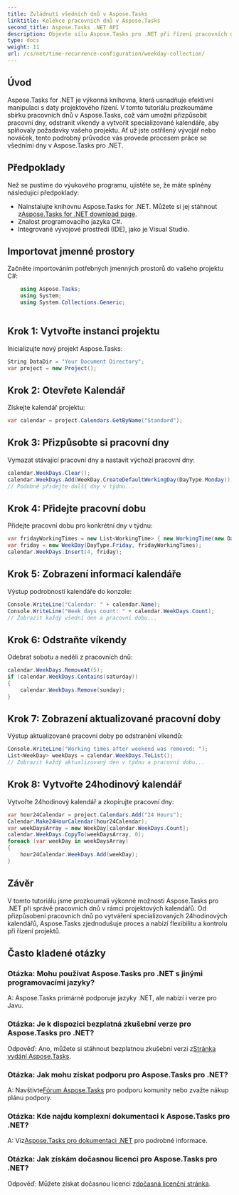 ```yaml
---
title: Zvládnutí všedních dnů v Aspose.Tasks
linktitle: Kolekce pracovních dnů v Aspose.Tasks
second_title: Aspose.Tasks .NET API
description: Objevte sílu Aspose.Tasks pro .NET při řízení pracovních dnů bez námahy. Snadno si přizpůsobte pracovní dny, odstraňte víkendy a vytvořte specializované kalendáře.
type: docs
weight: 11
url: /cs/net/time-recurrence-configuration/weekday-collection/
---
```

## Úvod
Aspose.Tasks for .NET je výkonná knihovna, která usnadňuje efektivní manipulaci s daty projektového řízení. V tomto tutoriálu prozkoumáme sbírku pracovních dnů v Aspose.Tasks, což vám umožní přizpůsobit pracovní dny, odstranit víkendy a vytvořit specializované kalendáře, aby splňovaly požadavky vašeho projektu. Ať už jste ostřílený vývojář nebo nováček, tento podrobný průvodce vás provede procesem práce se všedními dny v Aspose.Tasks pro .NET.
## Předpoklady
Než se pustíme do výukového programu, ujistěte se, že máte splněny následující předpoklady:
-  Nainstalujte knihovnu Aspose.Tasks for .NET. Můžete si jej stáhnout z[Aspose.Tasks for .NET download page](https://releases.aspose.com/tasks/net/).
- Znalost programovacího jazyka C#.
- Integrované vývojové prostředí (IDE), jako je Visual Studio.
## Importovat jmenné prostory
Začněte importováním potřebných jmenných prostorů do vašeho projektu C#:
```csharp
    using Aspose.Tasks;
    using System;
    using System.Collections.Generic;
    
```
## Krok 1: Vytvořte instanci projektu
Inicializujte nový projekt Aspose.Tasks:
```csharp
String DataDir = "Your Document Directory";
var project = new Project();
```
## Krok 2: Otevřete Kalendář
Získejte kalendář projektu:
```csharp
var calendar = project.Calendars.GetByName("Standard");
```
## Krok 3: Přizpůsobte si pracovní dny
Vymazat stávající pracovní dny a nastavit výchozí pracovní dny:
```csharp
calendar.WeekDays.Clear();
calendar.WeekDays.Add(WeekDay.CreateDefaultWorkingDay(DayType.Monday));
// Podobně přidejte další dny v týdnu...
```
## Krok 4: Přidejte pracovní dobu
Přidejte pracovní dobu pro konkrétní dny v týdnu:
```csharp
var fridayWorkingTimes = new List<WorkingTime> { new WorkingTime(new DateTime(2020, 4, 13, 8, 0, 0), new DateTime(2020, 4, 13, 12, 0, 0)) };
var friday = new WeekDay(DayType.Friday, fridayWorkingTimes);
calendar.WeekDays.Insert(4, friday);
```
## Krok 5: Zobrazení informací kalendáře
Výstup podrobností kalendáře do konzole:
```csharp
Console.WriteLine("Calendar: " + calendar.Name);
Console.WriteLine("Week days count: " + calendar.WeekDays.Count);
// Zobrazit každý všední den a pracovní dobu...
```
## Krok 6: Odstraňte víkendy
Odebrat sobotu a neděli z pracovních dnů:
```csharp
calendar.WeekDays.RemoveAt(5);
if (calendar.WeekDays.Contains(saturday))
{
    calendar.WeekDays.Remove(sunday);
}
```
## Krok 7: Zobrazení aktualizované pracovní doby
Výstup aktualizované pracovní doby po odstranění víkendů:
```csharp
Console.WriteLine("Working times after weekend was removed: ");
List<WeekDay> weekDays = calendar.WeekDays.ToList();
// Zobrazit každý aktualizovaný den v týdnu a pracovní dobu...
```
## Krok 8: Vytvořte 24hodinový kalendář
Vytvořte 24hodinový kalendář a zkopírujte pracovní dny:
```csharp
var hour24Calendar = project.Calendars.Add("24 Hours");
Calendar.Make24HourCalendar(hour24Calendar);
var weekDaysArray = new WeekDay[calendar.WeekDays.Count];
calendar.WeekDays.CopyTo(weekDaysArray, 0);
foreach (var weekDay in weekDaysArray)
{
    hour24Calendar.WeekDays.Add(weekDay);
}
```
## Závěr
V tomto tutoriálu jsme prozkoumali výkonné možnosti Aspose.Tasks pro .NET při správě pracovních dnů v rámci projektových kalendářů. Od přizpůsobení pracovních dnů po vytváření specializovaných 24hodinových kalendářů, Aspose.Tasks zjednodušuje proces a nabízí flexibilitu a kontrolu při řízení projektů.
## Často kladené otázky
### Otázka: Mohu používat Aspose.Tasks pro .NET s jinými programovacími jazyky?
A: Aspose.Tasks primárně podporuje jazyky .NET, ale nabízí i verze pro Javu.
### Otázka: Je k dispozici bezplatná zkušební verze pro Aspose.Tasks pro .NET?
 Odpověď: Ano, můžete si stáhnout bezplatnou zkušební verzi z[Stránka vydání Aspose.Tasks](https://releases.aspose.com/).
### Otázka: Jak mohu získat podporu pro Aspose.Tasks pro .NET?
 A: Navštivte[Fórum Aspose.Tasks](https://forum.aspose.com/c/tasks/15) pro podporu komunity nebo zvažte nákup plánu podpory.
### Otázka: Kde najdu komplexní dokumentaci k Aspose.Tasks pro .NET?
 A: Viz[Aspose.Tasks pro dokumentaci .NET](https://reference.aspose.com/tasks/net/) pro podrobné informace.
### Otázka: Jak získám dočasnou licenci pro Aspose.Tasks pro .NET?
 Odpověď: Můžete získat dočasnou licenci z[dočasná licenční stránka](https://purchase.aspose.com/temporary-license/).